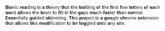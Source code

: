 **Bio**nic **rea**ding **i**s **a** **th**eory **th**at **t**he **bol**ding **o**f **t**he **fi**rst **f**ew **let**ters **o**f **ea**ch **wo**rd **all**ows **t**he **br**ain **t**o **fi**ll **i**n **t**he **ga**ps **mu**ch **fas**ter **th**an **nor**mal. **Esse**ntially **gui**ded **ski**mming. **Th**is **pro**ject **i**s **a** **goo**gle **chr**ome **ext**ension **th**at **all**ows **th**is **modi**fication **t**o **b**e **tog**gled **on**to **a**ny **si**te.

